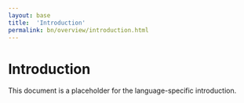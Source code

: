 ```yaml
---
layout: base
title:  'Introduction'
permalink: bn/overview/introduction.html
---
```


# Introduction

This document is a placeholder for the language-specific introduction.
